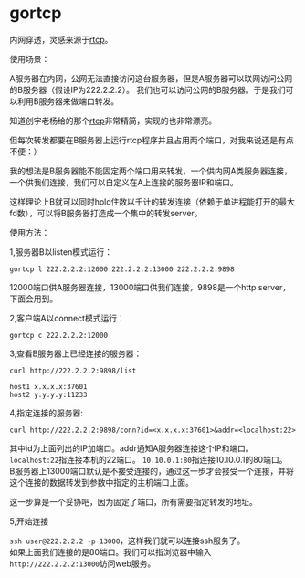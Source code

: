# gortcp


内网穿透，灵感来源于[rtcp](https://github.com/knownsec/rtcp)。

使用场景：

A服务器在内网，公网无法直接访问这台服务器，但是A服务器可以联网访问公网的B服务器（假设IP为222.2.2.2）。
我们也可以访问公网的B服务器。于是我们可以利用B服务器来做端口转发。

知道创宇老杨给的那个[rtcp](https://github.com/knownsec/rtcp)非常精简，实现的也非常漂亮。

但每次转发都要在B服务器上运行rtcp程序并且占用两个端口，对我来说还是有点不便：）

我的想法是B服务器能不能固定两个端口用来转发，一个供内网A类服务器连接，一个供我们连接，我们可以自定义在A上连接的服务器IP和端口。

这样理论上B就可以同时hold住数以千计的转发连接（依赖于单进程能打开的最大fd数），可以将B服务器打造成一个集中的转发server。



使用方法：

1,服务器B以listen模式运行：

`gortcp l 222.2.2.2:12000 222.2.2.2:13000 222.2.2.2:9898`

12000端口供A服务器连接，13000端口供我们连接，9898是一个http server，下面会用到。

2,客户端A以connect模式运行：

`gortcp c 222.2.2.2:12000`

3,查看B服务器上已经连接的服务器：

`curl http://222.2.2.2:9898/list`

```
host1 x.x.x.x:37601
host2 y.y.y.y:11233
```

4,指定连接的服务器:

`curl http://222.2.2.2:9898/conn?id=<x.x.x.x:37601>&addr=<localhost:22>`

其中id为上面列出的IP加端口。addr通知A服务器连接这个IP和端口。     
`localhost:22`指连接本机的22端口。
`10.10.0.1:80`指连接10.10.0.1的80端口。  
B服务器上13000端口默认是不接受连接的，通过这一步才会接受一个连接，并将这个连接的数据转发到参数中指定的主机端口上面。

这一步算是一个妥协吧，因为固定了端口，所有需要指定转发的地址。

5,开始连接

`ssh user@222.2.2.2 -p 13000`，这样我们就可以连接ssh服务了。   
如果上面我们连接的是80端口。我们可以指浏览器中输入`http://222.2.2.2:13000`访问web服务。


